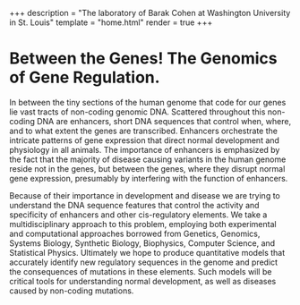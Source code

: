 +++
description = "The laboratory of Barak Cohen at Washington University in St. Louis"
template = "home.html"
render = true
+++

# Between the Genes! The Genomics of Gene Regulation.

In between the tiny sections of the human genome that code for our genes lie vast tracts of non-coding genomic DNA. Scattered throughout this non-coding DNA are enhancers, short DNA sequences that control when, where, and to what extent the genes are transcribed. Enhancers orchestrate the intricate patterns of gene expression that direct normal development and physiology in all animals. The importance of enhancers is emphasized by the fact that the majority of disease causing variants in the human genome reside not in the genes, but between the genes, where they disrupt normal gene expression, presumably by interfering with the function of enhancers.

Because of their importance in development and disease we are trying to understand the DNA sequence features that control the activity and specificity of enhancers and other cis-regulatory elements. We take a multidisciplinary approach to this problem, employing both experimental and computational approaches borrowed from Genetics, Genomics, Systems Biology, Synthetic Biology, Biophysics, Computer Science, and Statistical Physics. Ultimately we hope to produce quantitative models that accurately identify new regulatory sequences in the genome and predict the consequences of mutations in these elements. Such models will be critical tools for understanding normal development, as well as diseases caused by non-coding mutations.
